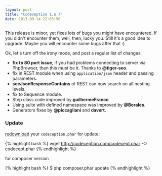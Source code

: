 ```yaml
---
layout: post
title: "Codeception 1.6.7"
date: 2013-09-14 22:03:50
---
```


This release is minor, yet fixes lots of bugs you might have encountered. If you didn't encounter them, well, then, lucky you. Still it's a good idea to upgrade. Maybe you will encounter some bugs after that :)

Ok, let's turn off the irony mode, and post a regular list of changes.

* **fix to 80 port issue**, if you had problems connecting to server via PhpBrowser, then this must be it. Thanks to **@tiger-seo**.
* fix in REST module when using `application/json` header and passing parameters.
* **seeJsonResponseContains** of REST can now search on all nesting levels.
* fix to Sequence module.
* Step class code improved by **guilhermeFranco**
* Using suite with defined namespace was improved by **@Borales**.
* Generators fixes by **@piccagliani** and **davert**.

### Update

[redownload](http://codeception.com/thanks.html) your `codeception.phar` for update:

{% highlight bash %}
wget http://codeception.com/codecept.phar -O codecept.phar
{% endhighlight %}

for composer version

{% highlight bash %}
$ php composer.phar update
{% endhighlight %}





